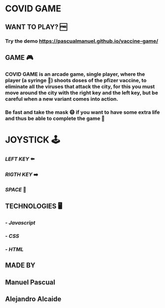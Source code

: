 # COVID GAME 

## WANT TO PLAY? 🆓
### Try the demo https://pascualmanuel.github.io/vaccine-game/



## GAME 🎮
### COVID GAME is an arcade game, single player, where the player (a syringe 💉) shoots doses of the pfizer vaccine, to eliminate all the viruses that attack the city, for this you must move around the city with the right key and the left key, but be careful when a new variant comes into action.
### Be fast and take the mask 😷 if you want to have some extra life and thus be able to complete the game 🏅



# JOYSTICK 🕹️
### *LEFT KEY* ⬅️
### *RIGTH KEY* ➡️
### *SPACE* 🔫



## TECHNOLOGIES 🖥️
### - *Javascript*
### - *CSS*
### - *HTML*



## MADE BY 
##  Manuel Pascual
##  Alejandro Alcaide



